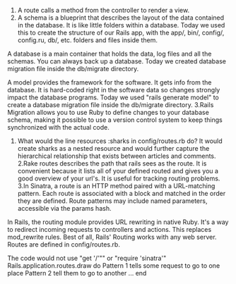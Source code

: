 1. A route calls a method from the controller to render a view.
2. A schema is a blueprint that describes the layout of the data contained in the database. It is like little folders within a database. Today we used this to create the structure of our Rails app, with the app/, bin/, config/, config.ru, db/, etc. folders and files inside them.

A database is a main container that holds the data, log files and all the schemas. You can always back up a database. Today we created database migration file inside the db/migrate directory.

A model provides the framework for the software. It gets info from the database. It is hard-coded right in the software data so changes strongly impact the database programs. Today we used "rails generate model" to create a database migration file inside the db/migrate directory.
3.Rails Migration allows you to use Ruby to define changes to your database schema, making it possible to use a version control system to keep things synchronized with the actual code.

1. What would the line resources :sharks in config/routes.rb do?
It would create sharks as a nested resource and would further capture the hierarchical relationship that exists between articles and comments.
2.Rake routes describes the path that rails sees as the route. It is convenient because it lists all of your defined routed and gives you a good overview of your url's. It is useful for tracking routing problems.
3.In Sinatra, a route is an HTTP method paired with a URL-matching pattern. Each route is associated with a block and matched in the order they are defined. Route patterns may include named parameters, accessible via the params hash.

In Rails, the routing module provides URL rewriting in native Ruby. It's a way to redirect incoming requests to controllers and actions. This replaces mod_rewrite rules. Best of all, Rails' Routing works with any web server. Routes are defined in config/routes.rb.

The code would not use "get '/'"" or "require 'sinatra'"
Rails.application.routes.draw do
Pattern 1 tells some request to go to one place
Pattern 2 tell them to go to another
...
end